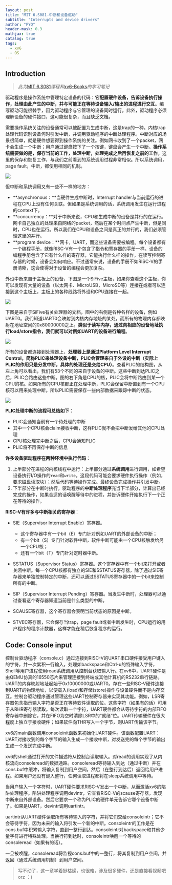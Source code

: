 ```yaml
---
layout: post
title: "MIT 6.S081—中断和设备驱动"
subtitle: "Interrupts and device drivers"
author: "PYQ"
header-mask: 0.3
mathjax: true
catalog: true
tags:
  - xv6
  - OS
---
```


## Introduction

> *此为*[MIT 6.S081](https://www.bilibili.com/video/BV19k4y1C7kA/?spm_id_from=333.1007.top_right_bar_window_custom_collection.content.click)*课程和*[xv6-Books](https://pdos.csail.mit.edu/6.828/2021/xv6/book-riscv-rev2.pdf)*的学习笔记*

驱动程序是操作系统中管理特定设备的代码：**它配置硬件设备，告诉设备执行操作，处理由此产生的中断，并与可能正在等待设备输入/输出的进程进行交互**。编写驱动可能很棘手，因为驱动程序与它管理的设备同时运行。此外，驱动程序必须理解设备的硬件接口，这可能很复杂，而且缺乏文档。

需要操作系统关注的设备通常可以被配置为生成中断，这是trap的一种。内核trap处理代码识别设备何时引发中断，并调用驱动程序的中断处理程序。中断对应的场景很简单，就是硬件想要得到操作系统的关注。例如网卡收到了一个packet，网卡会生成一个中断；用户通过键盘按下了一个按键，键盘会产生一个中断。**操作系统需要做的是，保存当前的工作，处理中断，处理完成之后再恢复之前的工作**。这里的保存和恢复工作，与我们之前看到的系统调用过程非常相似。所以系统调用，page fault，中断，都使用相同的机制。

<img src="https://906337931-files.gitbook.io/~/files/v0/b/gitbook-legacy-files/o/assets%2F-MHZoT2b_bcLghjAOPsJ%2F-MN6E1B0gJ_TakRKmn1w%2F-MNOdUodbUkIyuC_PvVX%2Fimage.png?alt=media&token=e20766c8-d452-489e-b91c-118df66fec45">

但中断和系统调用又有一些不一样的地方：

- **asynchronous：**当硬件生成中断时，Interrupt handler与当前运行的进程在CPU上没有任何关联。但如果是系统调用的话，系统调用发生在运行进程的context下。
-  **concurrency：**对于中断来说，CPU和生成中断的设备是并行的在运行。网卡自己独立的处理来自网络的packet，然后在某个时间点产生中断，但是同时，CPU也在运行。所以我们在CPU和设备之间是真正的并行的，我们必须管理这里的并行。
- **program device：**网卡，UART，而这些设备需要被编程。每个设备都有一个编程手册，就像RISC-V有一个包含了指令和寄存器的手册一样。设备的编程手册包含了它有什么样的寄存器，它能执行什么样的操作，在读写控制寄存器的时候，设备会如何响应。不过通常来说，设备的手册不如RISC-V的手册清晰，这会使得对于设备的编程会更加复杂。

外设中断来自于主板上的设备，下图是一个SiFive主板，如果你查看这个主板，你可以发现有大量的设备（以太网卡、MicroUSB，MicroSD等）连接在或者可以连接到这个主板上，主板上的各种线路将外设和CPU连接在一起。

<img src="https://906337931-files.gitbook.io/~/files/v0/b/gitbook-legacy-files/o/assets%2F-MHZoT2b_bcLghjAOPsJ%2F-MNOedUoWwf-B8e0x8xX%2F-MNQgPHLVuAReIvEfuv_%2Fimage.png?alt=media&token=64896819-7b22-4c88-b654-41786fe49cd9">

下图是来自于SiFive有关处理器的文档，图中的右侧是各种各样的设备，例如UART0。我们知道UART0会映射到内核内存地址的某处，而所有的物理内存都映射在地址空间的0x80000000之上。**类似于读写内存，通过向相应的设备地址执行load/store指令，我们就可以对例如UART的设备进行编程**。

<img src="https://906337931-files.gitbook.io/~/files/v0/b/gitbook-legacy-files/o/assets%2F-MHZoT2b_bcLghjAOPsJ%2F-MNOedUoWwf-B8e0x8xX%2F-MNQifH2z_uxd8s1bR7j%2Fimage.png?alt=media&token=6fa45459-e903-4e90-9fff-191f21dbbea9">

所有的设备都连接到处理器上，**处理器上是通过Platform Level Interrupt Control，简称PLIC来处理设备中断，PLIC会管理来自于外设的中断（实际上PLIC的作用只是分发中断，具体的处理还是交给CPU）**。查看PLIC的结构图，从左上角可以看出，我们有53个不同的来自于设备的中断。这些中断到达PLIC之后，PLIC会路由这些中断。图的右下角是CPU的核，PLIC会将中断路由到某一个CPU的核。如果所有的CPU核都正在处理中断，PLIC会保留中断直到有一个CPU核可以用来处理中断。所以PLIC需要保存一些内部数据来跟踪中断的状态。

<img src="https://906337931-files.gitbook.io/~/files/v0/b/gitbook-legacy-files/o/assets%2F-MHZoT2b_bcLghjAOPsJ%2F-MNOedUoWwf-B8e0x8xX%2F-MNQmPRa0bzPQ99lcE2p%2Fimage.png?alt=media&token=35741a0d-0fc6-42e9-a841-15537f9fdaf4">

**PLIC处理中断的流程可总结如下**：

- PLIC会通知当前有一个待处理的中断
- 其中一个CPU核会claim接收中断，这样PLIC就不会把中断发给其他的CPU处理
- CPU核处理完中断之后，CPU会通知PLIC
- PLIC将不再保存中断的信息

**许多设备驱动程序在两种环境中执行代码**：

1. 上半部分在进程的内核线程中运行：上半部分通过**系统调用**进行调用，如希望设备执行I/O操作的`read`和`write`。这段代码可能会要求硬件执行操作（例如，要求磁盘读取块）；然后代码等待操作完成。最终设备完成操作并引发中断。
2. 下半部分在中断时执行。驱动程序的**中断处理程序**充当下半部分，计算出已经完成的操作，如果合适的话唤醒等待中的进程，并告诉硬件开始执行下一个正在等待的操作。

**RISC-V有许多与中断相关的寄存器**：

- SIE（Supervisor Interrupt Enable）寄存器。
  - 这个寄存器中有一个bit（E）专门针对例如UART的外部设备的中断；
  - 有一个bit（S）专门针对软件中断，软件中断可能由一个CPU核触发给另一个CPU核；
  - 还有一个bit（T）专门针对定时器中断。

- SSTATUS（Supervisor Status）寄存器。这个寄存器中有一个bit来打开或者关闭中断。每一个CPU核都有独立的SIE和SSTATUS寄存器，除了通过SIE寄存器来单独控制特定的中断，还可以通过SSTATUS寄存器中的一个bit来控制所有的中断。
- SIP（Supervisor Interrupt Pending）寄存器。当发生中断时，处理器可以通过查看这个寄存器知道当前是什么类型的中断。
- SCAUSE寄存器，这个寄存器会表明当前状态的原因是中断。
- STVEC寄存器，它会保存当trap，page fault或者中断发生时，CPU运行的用户程序的程序计数器，这样才能在稍后恢复程序的运行。

## Code: Console input

控制台驱动程序（console.c）通过连接到RISC-V的UART串口硬件接受用户键入的字符，并一次累积一行输入，处理如backspace和Ctrl-u的特殊输入字符，Shell等用户进程使用read系统调用从控制台获取输入行。在xv6中，UART硬件是由QEMU仿真的16550芯片来管理连接到终端或其他计算机的RS232串行链路。UART的内存映射地址起始于0x10000000或UART0。存在一些RISC-V硬件连接到UART的物理地址，以便载入(load)和存储(store)操作与设备硬件而不是内存交互。控制台驱动程序通过管理这些UART控制寄存器来实现其功能。例如，LSR寄存器包含指示输入字符是否正在等待软件读取的位。这些字符（如果有的话）可用于从RHR寄存器读取。每次读取一个字符，UART硬件都会从等待字符的内部FIFO寄存器中删除它，并在FIFO为空时清除LSR中的“就绪”位。UART传输硬件在很大程度上独立于接收硬件；如果软件向THR写入一个字节，则UART传输该字节。

xv6的main函数调用consoleinit函数来初始化UART硬件。该函数配置UART：UART对接收到的每个字节的输入生成一个接收中断，对发送完的每个字节的输出生成一个发送完成中断。

xv6的shell通过打开的文件描述符从控制台读取输入。对read的调用实现了从内核流向consoleread的数据通路。consoleread等待输入到达（通过中断）并在cons.buf中缓冲，将输入复制到用户空间，然后（在整行到达后）返回给用户进程。如果用户还没有键入整行，任何读取进程都将在sleep系统调用中等待。

当用户输入一个字符时，UART硬件要求RISC-V发出一个中断，从而激活xv6的陷阱处理程序。陷阱处理程序调用devintr，它查看RISC-V的scause寄存器，发现中断来自外部设备。然后它要求一个称为PLIC的硬件单元告诉它哪个设备中断了。如果是UART，devintr调用uartintr。

uartintr从UART硬件读取所有等待输入的字符，并将它们交给consoleintr；它不会等待字符，因为未来的输入将引发一个新的中断。consoleintr的工作是在cons.buf中积累输入字符，直到一整行到达。consoleintr对backspace和其他少量字符进行特殊处理。当换行符到达时，consoleintr唤醒一个等待的consoleread（如果有的话）。

一旦被唤醒，consoleread将监视cons.buf中的一整行，将其复制到用户空间，并返回（通过系统调用机制）到用户空间。

> 写不动了，这一章学着挺枯燥，也很难，涉及很多硬件，还是直接看视频吧orz ：(